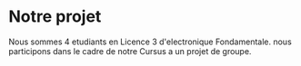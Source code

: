# Notre projet

Nous sommes 4 etudiants en Licence 3 d'electronique Fondamentale. nous participons dans le cadre de notre Cursus a un projet de groupe. 
